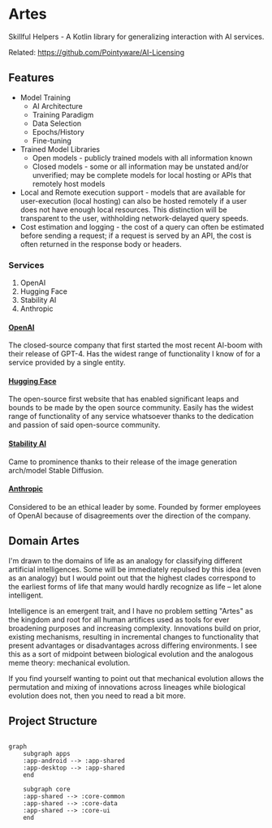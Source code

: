 # Artes
Skillful Helpers - A Kotlin library for generalizing interaction with AI services.

Related: https://github.com/Pointyware/AI-Licensing

## Features
* Model Training
    * AI Architecture
    * Training Paradigm
    * Data Selection
    * Epochs/History
    * Fine-tuning
* Trained Model Libraries
    * Open models - publicly trained models with all information known
    * Closed models - some or all information may be unstated and/or unverified; may be complete models for local hosting or APIs that remotely host models
* Local and Remote execution support - models that are available for user-execution (local hosting) can also be hosted remotely if a user does not have enough local resources. This distinction will be transparent to the user, withholding network-delayed query speeds.
* Cost estimation and logging - the cost of a query can often be estimated before sending a request; if a request is served by an API, the cost is often returned in the response body or headers.

### Services
1. OpenAI
2. Hugging Face
3. Stability AI
4. Anthropic

#### [OpenAI](https://openai.com/about)
The closed-source company that first started the most recent AI-boom with their release of GPT-4. Has the widest range of functionality I know of for a service provided by a single entity.

#### [Hugging Face](https://huggingface.co/huggingface)
The open-source first website that has enabled significant leaps and bounds to be made by the open source community. Easily has the widest range of functionality of any service whatsoever thanks to the dedication and passion of said open-source community.

#### [Stability AI](https://stability.ai/about)
Came to prominence thanks to their release of the image generation arch/model Stable Diffusion.

#### [Anthropic](https://www.anthropic.com/company)
Considered to be an ethical leader by some. Founded by former employees of OpenAI because of disagreements over the direction of the company.

## Domain Artes

I'm drawn to the domains of life as an analogy for classifying different artificial intelligences. Some will be immediately repulsed by this idea (even as an analogy) but I would point out that the highest clades correspond to the earliest forms of life that many would hardly recognize as life – let alone intelligent.

Intelligence is an emergent trait, and I have no problem setting "Artes" as the kingdom and root for all human artifices used as tools for ever broadening purposes and increasing complexity. Innovations build on prior, existing mechanisms, resulting in incremental changes to functionality that present advantages or disadvantages across differing environments. I see this as a sort of midpoint between biological evolution and the analogous meme theory: mechanical evolution.

If you find yourself wanting to point out that mechanical evolution allows the permutation and mixing of innovations across lineages while biological evolution does not, then you need to read a bit more.

## Project Structure

```mermaid

graph
    subgraph apps
    :app-android --> :app-shared
    :app-desktop --> :app-shared
    end
    
    subgraph core
    :app-shared --> :core-common
    :app-shared --> :core-data
    :app-shared --> :core-ui
    end
    
```
